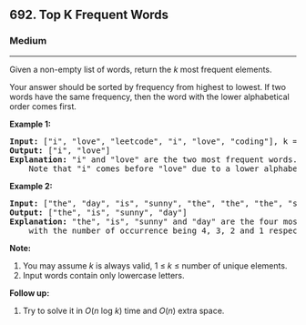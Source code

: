 <h2>692. Top K Frequent Words</h2><h3>Medium</h3><hr><div><p>Given a non-empty list of words, return the <i>k</i> most frequent elements.</p>
<p>Your answer should be sorted by frequency from highest to lowest. If two words have the same frequency, then the word with the lower alphabetical order comes first.</p>

<p><b>Example 1:</b><br>
</p><pre><b>Input:</b> ["i", "love", "leetcode", "i", "love", "coding"], k = 2
<b>Output:</b> ["i", "love"]
<b>Explanation:</b> "i" and "love" are the two most frequent words.
    Note that "i" comes before "love" due to a lower alphabetical order.
</pre>
<p></p>

<p><b>Example 2:</b><br>
</p><pre><b>Input:</b> ["the", "day", "is", "sunny", "the", "the", "the", "sunny", "is", "is"], k = 4
<b>Output:</b> ["the", "is", "sunny", "day"]
<b>Explanation:</b> "the", "is", "sunny" and "day" are the four most frequent words,
    with the number of occurrence being 4, 3, 2 and 1 respectively.
</pre>
<p></p>

<p><b>Note:</b><br>
</p><ol>
<li>You may assume <i>k</i> is always valid, 1 ≤ <i>k</i> ≤ number of unique elements.</li>
<li>Input words contain only lowercase letters.</li>
</ol>
<p></p>

<p><b>Follow up:</b><br>
</p><ol>
<li>Try to solve it in <i>O</i>(<i>n</i> log <i>k</i>) time and <i>O</i>(<i>n</i>) extra space.</li>
</ol>
<p></p></div>